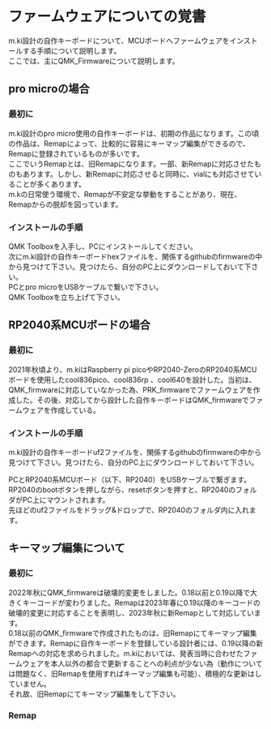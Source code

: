 # ファームウェアについての覚書

m.ki設計の自作キーボードについて、MCUボードへファームウェアをインストールする手順について説明します。
<br>
ここでは、主にQMK_Firmwareについて説明します。
<br>

## pro microの場合

### 最初に
m.ki設計のpro micro使用の自作キーボードは、初期の作品になります。この頃の作品は、Remapによって、比較的に容易にキーマップ編集ができるので、Remapに登録されているものが多いです。
<br>
ここでいうRemapとは、旧Remapになります。一部、新Remapに対応させたものもあります。しかし、新Remapに対応させると同時に、vialにも対応させていることが多くあります。
<br>
m.kの日常使う環境で、Remapが不安定な挙動をすることがあり、現在、Remapからの脱却を図っています。
<br>

### インストールの手順

QMK Toolboxを入手し、PCにインストールしてください。
<br>
次にm.ki設計の自作キーボードhexファイルを、関係するgithubのfirmwareの中から見つけて下さい。見つけたら、自分のPC上にダウンロードしておいて下さい。
<br>
PCとpro microをUSBケーブルで繋いで下さい。
<br>
QMK Toolboxを立ち上げて下さい。
<br>




## RP2040系MCUボードの場合

### 最初に

2021年秋頃より、m.kiはRaspberry pi picoやRP2040-ZeroのRP2040系MCUボードを使用したcool836pico、cool836rp 、cool640を設計した。当初は、QMK_firmwareに対応していなかった為、PRK_firmwareでファームウェアを作成した。その後、対応してから設計した自作キーボードはQMK_firmwareでファームウェアを作成している。
<br>

### インストールの手順

m.ki設計の自作キーボードuf2ファイルを、関係するgithubのfirmwareの中から見つけて下さい。見つけたら、自分のPC上にダウンロードしておいて下さい。
<br>

PCとRP2040系MCUボード（以下、RP2040）をUSBケーブルで繋ぎます。
<br>
RP2040のbootボタンを押しながら、resetボタンを押すと、RP2040のフォルダがPC上にマウントされます。
<br>
先ほどのuf2ファイルをドラッグ&ドロップで、RP2040のフォルダ内に入れます。
<br>

## キーマップ編集について

### 最初に

2022年秋にQMK_firmwareは破壊的変更をしました。0.18以前と0.19以降で大きくキーコードが変わりました。Remapは2023年春に0.19以降のキーコードの破壊的変更に対応することを表明し、2023年秋に新Remapとして対応しています。
<br>
0.18以前のQMK_firmwareで作成されたものは、旧Remapにてキーマップ編集ができます。Remapに自作キーボードを登録している設計者には、0.19以降の新Remapへの対応を求められました。m.kiにおいては、発表当時に合わせたファームウェアを本人以外の都合で更新することへの利点が少ない為（動作については問題なく、旧Remapを使用すればキーマップ編集も可能）、積極的な更新はしていません。<br>
それ故、旧Remapにてキーマップ編集をして下さい。

### Remap



